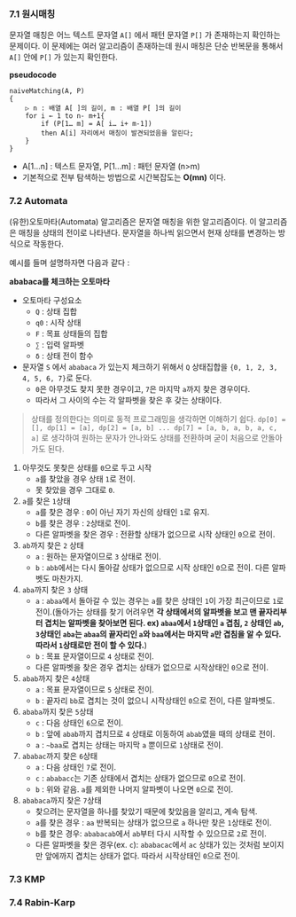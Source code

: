 ### 7.1 원시매칭

문자열 매칭은 어느 텍스트 문자열 `A[]` 에서 패턴 문자열 `P[]` 가 존재하는지 확인하는 문제이다. 이 문제에는 여러 알고리즘이 존재하는데 원시 매칭은 단순 반복문을 통해서 `A[]` 안에 `P[]` 가 있는지 확인한다.

**pseudocode**

```
naiveMatching(A, P)
{
	▷ n : 배열 A[ ]의 길이, m : 배열 P[ ]의 길이
	for i ← 1 to n- m+1{
		if (P[1… m] = A[ i… i+ m-1])
		then A[i] 자리에서 매칭이 발견되었음을 알린다;
	}
}
```

- A[1...n] : 텍스트 문자열, P[1...m] : 패턴 문자열 (n>m)
- 기본적으로 전부 탐색하는 방법으로 시간복잡도는 **O(mn)** 이다.

### 7.2 Automata

(유한)오토마타(Automata) 알고리즘은 문자열 매칭을 위한 알고리즘이다. 이 알고리즘은 매칭을 상태의 전이로 나타낸다. 문자열을 하나씩 읽으면서 현재 상태를 변경하는 방식으로 작동한다.

예시를 들며 설명하자면 다음과 같다 :

**ababaca를 체크하는 오토마타**

- 오토마타 구성요소
  - `Q` : 상태 집합
  - `q0` : 시작 상태
  - `F` : 목표 상태들의 집합
  - `∑` : 입력 알파벳
  - `δ` : 상태 전이 함수
- 문자열 `S` 에서 `ababaca` 가 있는지 체크하기 위해서 `Q` 상태집합을 `{0, 1, 2, 3, 4, 5, 6, 7}`로 둔다.
  - `0`은 아무것도 찾지 못한 경우이고, `7`은 마지막 `a`까지 찾은 경우이다.
  - 따라서 그 사이의 수는 각 알파벳을 찾은 후 갖는 상태이다.

> 상태를 정의한다는 의미로 동적 프로그래밍을 생각하면 이해하기 쉽다. `dp[0] = [], dp[1] = [a], dp[2] = [a, b] ... dp[7] = [a, b, a, b, a, c, a]` 로 생각하여 원하는 문자가 안나와도 상태를 전환하며 굳이 처음으로 안돌아가도 된다.

1. 아무것도 못찾은 상태를 `0`으로 두고 시작
   - `a`를 찾았을 경우 상태 `1`로 전이.
   - 못 찾았을 경우 그대로 `0`.
2. `a`를 찾은 `1`상태
   - `a`를 찾은 경우 : `0`이 아닌 자기 자신의 상태인 `1`로 유지.
   - `b`를 찾은 경우 : `2`상태로 전이.
   - 다른 알파벳을 찾은 경우 : 전환할 상태가 없으므로 시작 상태인 `0`으로 전이.
3. `ab`까지 찾은 `2` 상태
   - `a` : 원하는 문자열이므로 `3` 상태로 전이.
   - `b` : `abb`에서는 다시 돌아갈 상태가 없으므로 시작 상태인 `0`으로 전이. 다른 알파벳도 마찬가지.
4. `aba`까지 찾은 `3` 상태
   - `a` : `abaa`에서 돌아갈 수 있는 경우는 `a`를 찾은 상태인 `1`이 가장 최근이므로 `1`로 전이.(돌아가는 상태를 찾기 어려우면 **각 상태에서의 알파벳을 보고 맨 끝자리부터 겹치는 알파벳을 찾아보면 된다. ex) `abaa`에서 `1`상태인 `a` 겹침, `2` 상태인 `ab`, `3`상태인 `aba`는 `abaa`의 끝자리인 `a`와 `baa`에서는 마지막 `a`만 겹침을 알 수 있다. 따라서 `1`상태로만 전이 할 수 있다.**)
   - `b` : 목표 문자열이므로 `4` 상태로 전이.
   - 다른 알파벳을 찾은 경우 겹치는 상태가 없으므로 시작상태인 `0`으로 전이.
5. `abab`까지 찾은 `4`상태
   - `a` : 목표 문자열이므로 `5` 상태로 전이.
   - `b` : 끝자리 `bb`로 겹치는 것이 없으니 시작상태인 `0`으로 전이, 다른 알파벳도.
6. `ababa`까지 찾은 `5`상태
   - `c` : 다음 상태인 `6`으로 전이.
   - `b` : 앞에 `abab`까지 겹치므로 `4` 상태로 이동하여 `abab`였을 때의 상태로 전이.
   - `a` : `~baa`로 겹치는 상태는 마지막 `a` 뿐이므로 `1`상태로 전이.
7. `ababac`까지 찾은 `6`상태
   - `a` : 다음 상태인 `7`로 전이.
   - `c` : `ababacc`는 기존 상태에서 겹치는 상태가 없으므로 `0`으로 전이.
   - `b` : 위와 같음. `a`를 제외한 나머지 알파벳이 나오면 `0`으로 전이.
8. `ababaca`까지 찾은 `7`상태
   - 찾으려는 문자열을 하나를 찾았기 때문에 찾았음을 알리고, 계속 탐색.
   - `a`를 찾은 경우 : `aa` 반복되는 상태가 없으므로 `a` 하나만 찾은 `1`상태로 전이.
   - `b`를 찾은 경우: `ababacab`에서 `ab`부터 다시 시작할 수 있으므로 `2`로 전이.
   - 다른 알파벳을 찾은 경우(ex. `c`): `ababacac`에서 `ac` 상태가 있는 것처럼 보이지만 앞에까지 겹치는 상태가 없다. 따라서 시작상태인 `0`으로 전이.

### 7.3 KMP

### 7.4 Rabin-Karp
